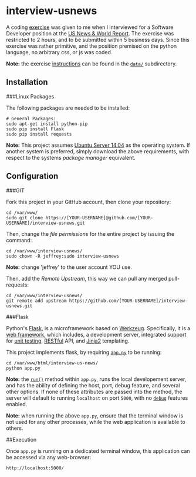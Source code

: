 interview-usnews
================

A coding [exercise](https://github.com/jeff1evesque/interview-usnews/blob/master/data/coding_assessment_instructions.txt) was given to me when I interviewed for a Software Developer position at the [US News & World Report](http://www.usnews.com/).  The exercise was restricted to 2 hours, and to be submitted within 5 business days.  Since this exercise was rather primitive, and the position premised on the python language, no arbitrary css, or js was coded.

**Note:** the exercise [instructions](https://github.com/jeff1evesque/interview-usnews/blob/master/data/coding_assessment_instructions.txt) can be found in the [`data/`](https://github.com/jeff1evesque/interview-usnews/tree/master/data/) subdirectory.

## Installation

###Linux Packages

The following packages are needed to be installed:

```
# General Packages:
sudo apt-get install python-pip
sudo pip install Flask
sudo pip install requests
```

**Note:** This project assumes [Ubuntu Server 14.04](http://www.ubuntu.com/download/server) as the operating system. If another system is preferred, simply download the above requirements, with respect to the systems *package manager* equivalent.

## Configuration

###GIT

Fork this project in your GitHub account, then clone your repository:

```
cd /var/www/
sudo git clone https://[YOUR-USERNAME]@github.com/[YOUR-USERNAME]/interview-usnews.git
```

Then, change the *file permissions* for the entire project by issuing the command:

```
cd /var/www/interview-usnews/
sudo chown -R jeffrey:sudo interview-usnews
```

**Note:** change 'jeffrey' to the user account YOU use.

Then, add the *Remote Upstream*, this way we can pull any merged pull-requests:

```
cd /var/www/interview-usnews/
git remote add upstream https://github.com/[YOUR-USERNAME]/interview-usnews.git
```

###Flask

Python's [Flask](http://flask.pocoo.org/), is a microframework based on [Werkzeug](http://werkzeug.pocoo.org/).  Specifically, it is a [web framework](http://en.wikipedia.org/wiki/Web_application_framework), which includes, a development server, integrated support for [unit testing](http://en.wikipedia.org/wiki/Unit_testing), [RESTful](http://en.wikipedia.org/wiki/Representational_state_transfer) API, and [Jinja2](http://jinja.pocoo.org/) templating.

This project implements flask, by requiring [`app.py`](https://github.com/jeff1evesque/interview-usnews/blob/master/app.py) to be running:

```
cd /var/www/html/interview-us-news/
python app.py
```

**Note:** the [`run()`](http://flask.pocoo.org/docs/0.10/api/#flask.Flask.run) method within `app.py`, runs the local developement server, and has the ability of defining the host, port, debug feature, and several other options. If none of these attributes are passed into the method, the server will default to running `localhost` on port `5000`, with no [`debug`](http://flask.pocoo.org/docs/0.10/quickstart/#debug-mode) features enabled.

**Note:** when running the above `app.py`, ensure that the terminal window is not used for any other processes, while the web application is available to others.

##Execution

Once `app.py` is running on a dedicated terminal window, this application can be accessed via any web-browser:

```
http://localhost:5000/
```
